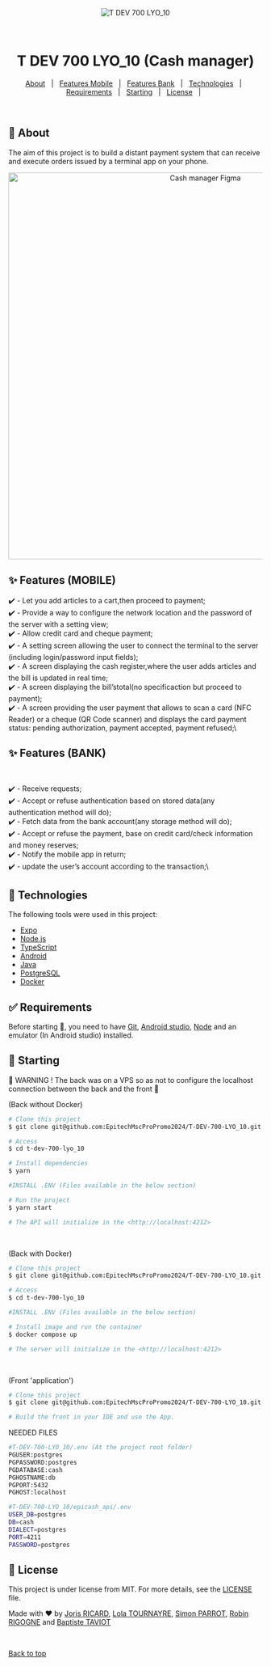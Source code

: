 <div align="center" id="top"> 
  <img src="./.github/app.gif" alt="T DEV 700 LYO_10" />

  &#xa0;

  <!-- <a href="https://tdev700lyo_10.netlify.app">Demo</a> -->
</div>

<h1 align="center">T DEV 700 LYO_10 (Cash manager)</h1>


<!-- Status -->

<!-- <h4 align="center"> 
	🚧  T DEV 700 LYO_10 🚀 Under construction...  🚧
</h4> 

<hr> -->

<p align="center">
  <a href="#dart-about">About</a> &#xa0; | &#xa0; 
  <a href="#sparkles-features-mobile">Features Mobile</a> &#xa0; | &#xa0;
  <a href="#sparkles-features-bank">Features Bank</a> &#xa0; | &#xa0;
  <a href="#rocket-technologies">Technologies</a> &#xa0; | &#xa0;
  <a href="#white_check_mark-requirements">Requirements</a> &#xa0; | &#xa0;
  <a href="#checkered_flag-starting">Starting</a> &#xa0; | &#xa0;
  <a href="#memo-license">License</a> &#xa0; | &#xa0;
</p>

<br>

## :dart: About ##

The aim of this project is to build a distant payment system that can receive and execute orders issued by
a terminal app on your phone.
<p align="center">
	<img width="765" alt="Cash manager Figma" src="https://user-images.githubusercontent.com/30879857/214324868-dadfb1b0-bd48-49a6-837a-8023648e1340.png">
</p>

## :sparkles: Features (MOBILE) ##

:heavy_check_mark: - Let you add articles to a cart,then proceed to payment;\
:heavy_check_mark: - Provide a way to configure the network location and the password of the server with a setting view;\
:heavy_check_mark: - Allow credit card and cheque payment;\
:heavy_check_mark: - A setting screen allowing the user to connect the terminal to the server (including login/password input fields);\
:heavy_check_mark: - A screen displaying the cash register,where the user adds articles and the bill is updated in real time;\
:heavy_check_mark: - A screen displaying the bill’stotal(no specificaction but proceed to payment);\
:heavy_check_mark: - A screen providing the user payment that allows to scan a card (NFC Reader) or a cheque (QR Code scanner) and displays the card payment status: pending authorization, payment accepted, payment refused;\

## :sparkles: Features (BANK) ##
<br>

:heavy_check_mark: - Receive requests;\
:heavy_check_mark: - Accept or refuse authentication based on stored data(any authentication method will do);\
:heavy_check_mark: - Fetch data from the bank account(any storage method will do);\
:heavy_check_mark: - Accept or refuse the payment, base on credit card/check information and money reserves;\
:heavy_check_mark: - Notify the mobile app in return;\
:heavy_check_mark: - update the user’s account according to the transaction;\


## :rocket: Technologies ##

The following tools were used in this project:

- [Expo](https://expo.io/)
- [Node.js](https://nodejs.org/en/)
- [TypeScript](https://www.typescriptlang.org/)
- [Android](https://www.android.com/intl/fr_fr/android-13/)
- [Java](https://www.java.com/fr/)
- [PostgreSQL](https://www.postgresql.org/)
- [Docker](https://www.docker.com/)

## :white_check_mark: Requirements ##

Before starting :checkered_flag:, you need to have [Git](https://git-scm.com), [Android studio](https://developer.android.com/?hl=fr), [Node](https://nodejs.org/en/) and an emulator (In Android studio) installed.

## :checkered_flag: Starting ##

:rotating_light: WARNING ! The back was on a VPS so as not to configure the localhost connection between the back and the front :rotating_light:

(Back without Docker)

```bash 
# Clone this project
$ git clone git@github.com:EpitechMscProPromo2024/T-DEV-700-LYO_10.git

# Access
$ cd t-dev-700-lyo_10

# Install dependencies
$ yarn

#INSTALL .ENV (Files available in the below section) 

# Run the project
$ yarn start

# The API will initialize in the <http://localhost:4212>
```
<br>

(Back with Docker)
```bash
# Clone this project
$ git clone git@github.com:EpitechMscProPromo2024/T-DEV-700-LYO_10.git

# Access
$ cd t-dev-700-lyo_10

#INSTALL .ENV (Files available in the below section) 

# Install image and run the container
$ docker compose up

# The server will initialize in the <http://localhost:4212>
```
<br>

(Front 'application')

```bash 
# Clone this project
$ git clone git@github.com:EpitechMscProPromo2024/T-DEV-700-LYO_10.git

# Build the front in your IDE and use the App.
```

NEEDED FILES 
<br>

```bash
#T-DEV-700-LYO_10/.env (At the project root folder)
PGUSER:postgres
PGPASSWORD:postgres
PGDATABASE:cash
PGHOSTNAME:db
PGPORT:5432
PGHOST:localhost
```


```bash
#T-DEV-700-LYO_10/epicash_api/.env
USER_DB=postgres
DB=cash
DIALECT=postgres
PORT=4211
PASSWORD=postgres
```

## :memo: License ##

This project is under license from MIT. For more details, see the [LICENSE](LICENSE.md) file.


Made with :heart: by <a href="https://github.com/jojoricard" target="_blank">Joris RICARD</a>, <a href="https://github.com/ltournayre" target="_blank">Lola TOURNAYRE</a>, <a href="https://github.com/SimonParrot" target="_blank">Simon PARROT</a>, <a href="https://github.com/RobZ911" target="_blank">Robin RIGOGNE</a> and <a href="https://github.com/BTAVIOT" target="_blank">Baptiste TAVIOT</a>

&#xa0;

<a href="#top">Back to top</a>
